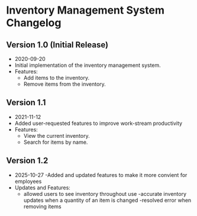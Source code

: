 # Inventory Management System Changelog

## Version 1.0 (Initial Release)
- 2020-09-20
- Initial implementation of the inventory management system.
- Features:
  - Add items to the inventory.
  - Remove items from the inventory.

## Version 1.1
- 2021-11-12
- Added user-requested features to improve work-stream productivity
- Features:
  - View the current inventory.
  - Search for items by name.

## Version 1.2
- 2025-10-27
-Added and updated features to make it more convient for employees
- Updates and Features:
  - allowed users to see inventory throughout use
  -accurate inventory updates when a quantity of an item is changed
  -resolved error when removing items

